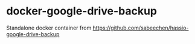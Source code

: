# docker-google-drive-backup
Standalone docker container from https://github.com/sabeechen/hassio-google-drive-backup
